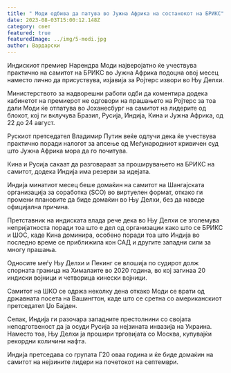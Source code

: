 ```yaml
---
title: " Моди одбива да патува во Јужна Африка на состанокот на БРИКС"
date: 2023-08-03T15:00:12.148Z
category: свет
featured: true
featuredImage: ../img/5-modi.jpg
author: Вардарски
---
```

Индискиот премиер Нарендра Моди најверојатно ќе учествува практично на самитот на БРИКС во Јужна Африка подоцна овој месец наместо лично да присуствува, изјавија за Ројтерс извори во Њу Делхи.

Министерството за надворешни работи одби да коментира додека кабинетот на премиерот не одговори на прашањето на Ројтерс за тоа дали Моди ќе отпатува во Јоханесбург на самитот на лидерите од блокот, кој ги вклучува Бразил, Русија, Индија, Кина и Јужна Африка, од 22 до 24 август.

Рускиот претседател Владимир Путин веќе одлучи дека ќе учествува практично поради налогот за апсење од Меѓународниот кривичен суд што Јужна Африка мора да го почитува.

Кина и Русија сакаат да разговараат за проширувањето на БРИКС на самитот, додека Индија има резерви за идејата.

Индија минатиот месец беше домаќин на самитот на Шангајската организација за соработка (SCO) во виртуелен формат, откако ги промени плановите да биде домаќин во Њу Делхи, без да наведе официјална причина.

Претставник на индиската влада рече дека во Њу Делхи се зголемува непријатноста поради тоа што е дел од организации како што се БРИКС и ШОС, каде Кина доминира, особено поради тоа што Индија во последно време се приближила кон САД и другите западни сили за многу прашања.

Односите меѓу Њу Делхи и Пекинг се влошија по судирот долж спорната граница на Хималаите во 2020 година, во кој загинаа 20 индиски војници и четворица кинески војници.

Самитот на ШКО се одржа неколку дена откако Моди се врати од државната посета на Вашингтон, каде што се сретна со американскиот претседател Џо Бајден.

Сепак, Индија ги разочара западните престолнини со својата неподготвеност да ја осуди Русија за нејзината инвазија на Украина. Наместо тоа, Њу Делхи ја прошири трговијата со Москва, купувајќи рекордни количини нафта.

Индија претседава со групата Г20 оваа година и ќе биде домаќин на самитот на нејзините лидери на почетокот на септември.